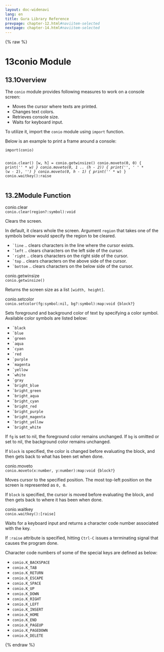 ```yaml
---
layout: doc-widenavi
lang: en
title: Gura Library Reference
prevpage: chapter-12.html#naviitem-selected
nextpage: chapter-14.html#naviitem-selected
---
```

{% raw %}
<h1><span class="caption-index-1">13</span>conio Module</h1>
<h2><span class="caption-index-2">13.1</span><a name="anchor-13-1"></a>Overview</h2>
<p>
The <code class="highlighter-rouge">conio</code> module provides following measures to work on a console screen:
</p>
<ul>
<li>Moves the cursor where texts are printed.</li>
<li>Changes text colors.</li>
<li>Retrieves console size.</li>
<li>Waits for keyboard input.</li>
</ul>
<p>
To utilize it, import the <code class="highlighter-rouge">conio</code> module using <code class="highlighter-rouge">import</code> function.
</p>
<p>
Below is an example to print a frame around a console:
</p>
<pre class="highlight"><code>import(conio)

conio.clear()
[w, h] = conio.getwinsize()
conio.moveto(0, 0) {
    print('*' * w)
}
conio.moveto(0, 1 .. (h - 2)) {
    print('*', ' ' * (w - 2), '*')
}
conio.moveto(0, h - 1) {
    print('*' * w)
}
conio.waitkey():raise
</code></pre>
<h2><span class="caption-index-2">13.2</span><a name="anchor-13-2"></a>Module Function</h2>
<div class="h5">conio.clear</div>
<div class="mb-2"><i class="fas fa-caret-right mr-2"></i><code>conio.clear(region?:symbol):void</code></div>
<p>
Clears the screen.
</p>
<p>
In default, it clears whole the screen. Argument <code class="highlighter-rouge">region</code> that takes one of the symbols below would specify the region to be cleared.
</p>
<ul>
<li><code class="highlighter-rouge">`line</code> .. clears characters in the line where the cursor exists.</li>
<li><code class="highlighter-rouge">`left</code> .. clears characters on the left side of the cursor.</li>
<li><code class="highlighter-rouge">`right</code> .. clears characters on the right side of the cursor.</li>
<li><code class="highlighter-rouge">`top</code> .. clears characters on the above side of the cursor.</li>
<li><code class="highlighter-rouge">`bottom</code> .. clears characters on the below side of the cursor.</li>
</ul>
<div class="h5">conio.getwinsize</div>
<div class="mb-2"><i class="fas fa-caret-right mr-2"></i><code>conio.getwinsize()</code></div>
<p>
Returns the screen size as a list <code class="highlighter-rouge">[width, height]</code>.
</p>
<div class="h5">conio.setcolor</div>
<div class="mb-2"><i class="fas fa-caret-right mr-2"></i><code>conio.setcolor(fg:symbol:nil, bg?:symbol):map:void {block?}</code></div>
<p>
Sets foreground and background color of text by specifying a color symbol. Available color symbols are listed below:
</p>
<ul>
<li><code class="highlighter-rouge">`black</code></li>
<li><code class="highlighter-rouge">`blue</code></li>
<li><code class="highlighter-rouge">`green</code></li>
<li><code class="highlighter-rouge">`aqua</code></li>
<li><code class="highlighter-rouge">`cyan</code></li>
<li><code class="highlighter-rouge">`red</code></li>
<li><code class="highlighter-rouge">`purple</code></li>
<li><code class="highlighter-rouge">`magenta</code></li>
<li><code class="highlighter-rouge">`yellow</code></li>
<li><code class="highlighter-rouge">`white</code></li>
<li><code class="highlighter-rouge">`gray</code></li>
<li><code class="highlighter-rouge">`bright_blue</code></li>
<li><code class="highlighter-rouge">`bright_green</code></li>
<li><code class="highlighter-rouge">`bright_aqua</code></li>
<li><code class="highlighter-rouge">`bright_cyan</code></li>
<li><code class="highlighter-rouge">`bright_red</code></li>
<li><code class="highlighter-rouge">`bright_purple</code></li>
<li><code class="highlighter-rouge">`bright_magenta</code></li>
<li><code class="highlighter-rouge">`bright_yellow</code></li>
<li><code class="highlighter-rouge">`bright_white</code></li>
</ul>
<p>
If <code class="highlighter-rouge">fg</code> is set to nil, the foreground color remains unchanged. If <code class="highlighter-rouge">bg</code> is omitted or set to nil, the background color remains unchanged.
</p>
<p>
If <code class="highlighter-rouge">block</code> is specified, the color is changed before evaluating the block, and then gets back to what has been set when done.
</p>
<div class="h5">conio.moveto</div>
<div class="mb-2"><i class="fas fa-caret-right mr-2"></i><code>conio.moveto(x:number, y:number):map:void {block?}</code></div>
<p>
Moves cursor to the specified position. The most top-left position on the screen is represented as <code class="highlighter-rouge">0, 0</code>.
</p>
<p>
If <code class="highlighter-rouge">block</code> is specified, the cursor is moved before evaluating the block, and then gets back to where it has been when done.
</p>
<div class="h5">conio.waitkey</div>
<div class="mb-2"><i class="fas fa-caret-right mr-2"></i><code>conio.waitkey():[raise]</code></div>
<p>
Waits for a keyboard input and returns a character code number associated with the key.
</p>
<p>
If <code class="highlighter-rouge">:raise</code> attribute is specified, hitting <code class="highlighter-rouge">Ctrl-C</code> issues a terminating signal that causes the program done.
</p>
<p>
Character code numbers of some of the special keys are defined as below:
</p>
<ul>
<li><code class="highlighter-rouge">conio.K_BACKSPACE</code></li>
<li><code class="highlighter-rouge">conio.K_TAB</code></li>
<li><code class="highlighter-rouge">conio.K_RETURN</code></li>
<li><code class="highlighter-rouge">conio.K_ESCAPE</code></li>
<li><code class="highlighter-rouge">conio.K_SPACE</code></li>
<li><code class="highlighter-rouge">conio.K_UP</code></li>
<li><code class="highlighter-rouge">conio.K_DOWN</code></li>
<li><code class="highlighter-rouge">conio.K_RIGHT</code></li>
<li><code class="highlighter-rouge">conio.K_LEFT</code></li>
<li><code class="highlighter-rouge">conio.K_INSERT</code></li>
<li><code class="highlighter-rouge">conio.K_HOME</code></li>
<li><code class="highlighter-rouge">conio.K_END</code></li>
<li><code class="highlighter-rouge">conio.K_PAGEUP</code></li>
<li><code class="highlighter-rouge">conio.K_PAGEDOWN</code></li>
<li><code class="highlighter-rouge">conio.K_DELETE</code></li>
</ul>
{% endraw %}

